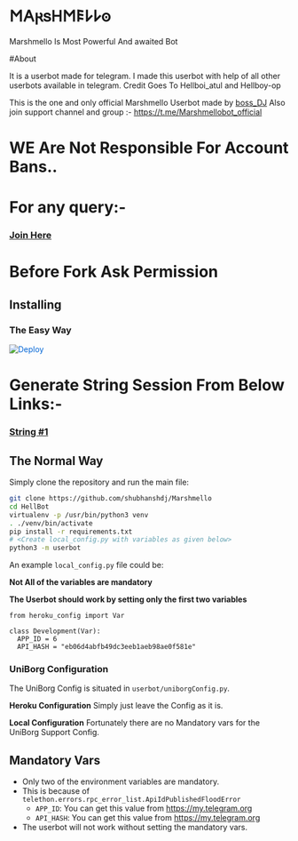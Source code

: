 # 𐌑𐌀𐍂𐍃𐋏𐌑𐌄𐌋𐌋𐍈

Marshmello Is Most Powerful And awaited Bot 

#About

It is a userbot made for telegram. I made this userbot with help of all other userbots available in telegram. Credit Goes To Hellboi_atul and Hellboy-op

This is the one and only official Marshmello Userbot made by [boss_DJ](https://t.me/Beast_boy_shubu) Also join support channel and group :- https://t.me/Marshmellobot_official


# WE Are Not Responsible For Account Bans..


# For any query:-
### [Join Here](https://t.me/Marshmellobot_official)

# Before Fork Ask Permission
## Installing

### The Easy Way

<a href="https://dashboard.heroku.com/new?button-url=https%3A%2F%2Fgithub.com%2FHellBoy-OP%2FHellBot&template=https%3A%2F%2Fgithub.com%2FHellBoy-OP%2FHellBot" rel="nofollow" style="background-color: initial; box-sizing: border-box; color: #0366d6; text-decoration-line: none;"><img alt="Deploy" data-canonical-src="https://www.herokucdn.com/deploy/button.svg" src="https://camo.githubusercontent.com/83b0e95b38892b49184e07ad572c94c8038323fb/68747470733a2f2f7777772e6865726f6b7563646e2e636f6d2f6465706c6f792f627574746f6e2e737667" style="border-style: none; box-sizing: initial; max-width: 100%;" /></a></div>
# Generate String Session From Below Links:-

### [String #1](https://Hellbot.hellboyop.repl.run)

## The Normal Way

Simply clone the repository and run the main file:
```sh
git clone https://github.com/shubhanshdj/Marshmello
cd HellBot
virtualenv -p /usr/bin/python3 venv
. ./venv/bin/activate
pip install -r requirements.txt
# <Create local_config.py with variables as given below>
python3 -m userbot
```

An example `local_config.py` file could be:

**Not All of the variables are mandatory**

__The Userbot should work by setting only the first two variables__

```python3
from heroku_config import Var

class Development(Var):
  APP_ID = 6
  API_HASH = "eb06d4abfb49dc3eeb1aeb98ae0f581e"
```

### UniBorg Configuration

The UniBorg Config is situated in `userbot/uniborgConfig.py`.

**Heroku Configuration**
Simply just leave the Config as it is.

**Local Configuration**
Fortunately there are no Mandatory vars for the UniBorg Support Config.

## Mandatory Vars

- Only two of the environment variables are mandatory.
- This is because of `telethon.errors.rpc_error_list.ApiIdPublishedFloodError`
    - `APP_ID`:   You can get this value from https://my.telegram.org
    - `API_HASH`:   You can get this value from https://my.telegram.org
- The userbot will not work without setting the mandatory vars.
